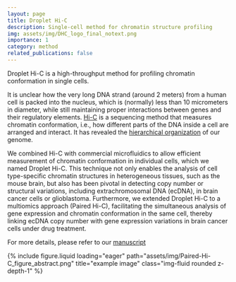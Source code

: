 ```yaml
---
layout: page
title: Droplet Hi-C
description: Single-cell method for chromatin structure profiling
img: assets/img/DHC_logo_final_notext.png
importance: 1
category: method
related_publications: false
---
```

 
Droplet Hi-C is a high-throughput method for profiling chromatin conformation in single cells. 

It is unclear how the very long DNA strand (around 2 meters) from a human cell is packed into the nucleus, which is (normally) less than 10 micrometers in diameter, while still maintaining proper interactions between genes and their regulatory elements. [Hi-C](https://www.science.org/doi/10.1126/science.1181369) is a sequencing method that measures chromatin conformation, i.e., how different parts of the DNA inside a cell are arranged and interact. It has revealed the [hierarchical organization](https://pubmed.ncbi.nlm.nih.gov/25497547/) of our genome.

We combined Hi-C with commercial microfluidics to allow efficient measurement of chromatin conformation in individual cells, which we named Droplet Hi-C. This technique not only enables the analysis of cell type-specific chromatin structures in heterogeneous tissues, such as the mouse brain, but also has been pivotal in detecting copy number or structural variations, including extrachromosomal DNA (ecDNA), in brain cancer cells or glioblastoma. Furthermore, we extended Droplet Hi-C to a multiomics approach (Paired Hi-C), facilitating the simultaneous analysis of gene expression and chromatin conformation in the same cell, thereby linking ecDNA copy number with gene expression variations in brain cancer cells under drug treatment.

For more details, please refer to our [manuscript](https://www.biorxiv.org/content/10.1101/2024.04.18.590148v1)

<div class="row">
    <div class="col-sm mt-3 mt-md-0">
        {% include figure.liquid loading="eager" path="assets/img/Paired-Hi-C_figure_abstract.png" title="example image" class="img-fluid rounded z-depth-1" %}
    </div>
</div>
<!-- <div class="caption">
    Schematic and performance of Droplet Paired-Tag.
</div>
 -->

